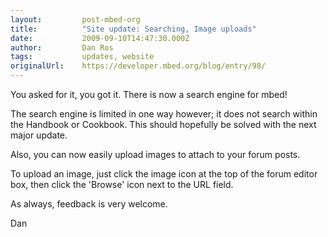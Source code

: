```yaml
---
layout:         post-mbed-org
title:          "Site update: Searching, Image uploads"
date:           2009-09-10T14:47:30.000Z
author:         Dan Ros
tags:           updates, website
originalUrl:    https://developer.mbed.org/blog/entry/98/
---
```


<p>You asked for it, you got it. There is now a search engine for mbed!</p>
<p>The search engine is limited in one way however; it does not search within
  the Handbook or Cookbook. This should hopefully be solved with the next
  major update.</p>
<p>Also, you can now easily upload images to attach to your forum posts.</p>
<p>To upload an image, just click the image icon at the top of the forum
  editor box, then click the &apos;Browse&apos; icon next to the URL field.</p>
<p>As always, feedback is very welcome.</p>
<p>Dan</p>
